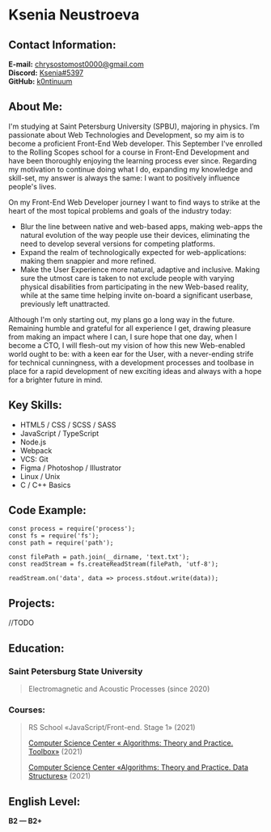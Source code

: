 # **Ksenia Neustroeva**
## Contact Information:
**E-mail:** <chrysostomost0000@gmail.com> \
**Discord:** [Ksenia#5397](https://discord.com/users/777585234324750347) \
**GitHub:** [k0ntinuum](https://github.com/k0ntinuum) 


## About Me:
I'm studying at Saint Petersburg University (SPBU), majoring in physics. I’m passionate about Web Technologies and Development, so my aim is to become a proficient Front-End Web developer. This September I've enrolled to the Rolling Scopes school for a course in Front-End Development and have been thoroughly enjoying the learning process ever since. Regarding my motivation to continue doing what I do, expanding my knowledge and skill-set, my answer is always the same: I want to positively influence people's lives.

On my Front-End Web Developer journey I want to find ways to strike at the heart of the most topical problems and goals of the industry today:
*  Blur the line between native and web-based apps, making web-apps the natural evolution of the way people use their devices, eliminating the need to develop several versions for competing platforms. 
*  Expand the realm of technologically expected for web-applications: making them snappier and more refined.
*  Make the User Experience more natural, adaptive and inclusive. Making sure the utmost care is taken to not exclude people with varying physical disabilities from participating in the new Web-based reality, while at the same time helping invite on-board a significant userbase, previously left unattracted.

Although I'm only starting out, my plans go a long way in the future. Remaining humble and grateful for all experience I get, drawing pleasure from making an impact where I can, I sure hope that one day, when I become a CTO, I will flesh-out my vision of how this new Web-enabled world ought to be: with a keen ear for the User, with a never-ending strife for technical cunningness, with a development processes and toolbase in place for a rapid development of new exciting ideas and always with a hope for a brighter future in mind.

## Key Skills:
* HTML5 / CSS / SCSS / SASS
* JavaScript / TypeScript
* Node.js
* Webpack
* VCS: Git
* Figma / Photoshop / Illustrator
* Linux / Unix
* C / C++ Basics
 
## Code Example:
```
const process = require('process');
const fs = require('fs');
const path = require('path');

const filePath = path.join(__dirname, 'text.txt');
const readStream = fs.createReadStream(filePath, 'utf-8');

readStream.on('data', data => process.stdout.write(data));
```
## Projects:
//TODO

## Education:
### Saint Petersburg State  University
>Electromagnetic and Acoustic Processes (since 2020)
    
### Courses:
>RS School «JavaScript/Front-end. Stage 1» (2021)
>
>[Computer Science Center «	Algorithms: Theory and Practice. Toolbox»](https://stepik.org/217) (2021)
>
>[Computer Science Center «Algorithms: Theory and Practice. Data Structures»](https://stepik.org/1547) (2021)

## English Level:
**B2 — B2+**

